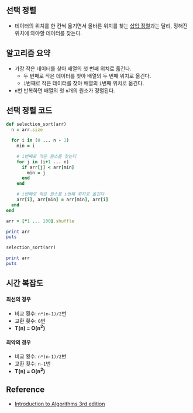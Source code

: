 
## 선택 정렬
- 데이터의 위치를 한 칸씩 옮기면서 올바른 위치를 찾는 [삽입 정렬](ko-algorithm-sorting-insertion)과는 달리, 정해진 위치에 와야할 데이터를 찾는다.

<div class="divider"></div>

## 알고리즘 요약
- 가장 작은 데이터를 찾아 배열의 첫 번째 위치로 옮긴다.
  + 두 번째로 작은 데이터를 찾아 배열의 두 번째 위치로 옮긴다.
  + `i`번째로 작은 데이터를 찾아 배열의 `i`번째 위치로 옮긴다.
- `n`번 반복하면 배열의 첫 `n`개의 원소가 정렬된다.

<div class="divider"></div>

## 선택 정렬 코드

```rb
def selection_sort(arr)
  n = arr.size

  for i in (0 ... n - 1)
    min = i

    # i번째로 작은 원소를 찾는다
    for j in (i+1 ... n)
      if arr[j] < arr[min]
        min = j
      end
    end

    # i번째로 작은 원소를 i번째 위치로 옮긴다
    arr[i], arr[min] = arr[min], arr[i]
  end
end

arr = [*1 ... 100].shuffle

print arr
puts

selection_sort(arr)

print arr
puts
```

<div class="divider"></div>

## 시간 복잡도

#### 최선의 경우
- 비교 횟수: `n*(n-1)/2`번
- 교환 횟수: `0`번
- <b>T(n) = O(n<sup>2</sup>)</b>

#### 최악의 경우
- 비교 횟수: `n*(n-1)/2`번
- 교환 횟수: `n-1`번
- <b>T(n) = O(n<sup>2</sup>)</b>

<div class="divider"></div>

## Reference
- [Introduction to Algorithms 3rd edition](https://www.amazon.com/Introduction-Algorithms-3rd-MIT-Press/dp/0262033844)
